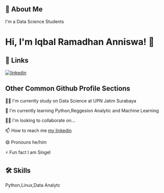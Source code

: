 
## 🚀 About Me
I'm a Data Science Students

# Hi, I'm Iqbal Ramadhan Anniswa! 👋

## 🔗 Links
[![linkedin](https://img.shields.io/badge/linkedin-0A66C2?style=for-the-badge&logo=linkedin&logoColor=white)](https://www.linkedin.com/in/iqbal-ramadhananniswa/)


## Other Common Github Profile Sections
👩‍💻 I'm currently study on Data Science at UPN Jatim Surabaya

🧠 I'm currently learning Python,Reggesion Analytic and Machine Learning 

👯‍♀️ I'm looking to collaborate on...

📫 How to reach me [my linkedin](https://www.linkedin.com/in/iqbal-ramadhananniswa/)

😄 Pronouns he/him

⚡️ Fun fact I am Singel 


## 🛠 Skills
Python,Linux,Data Analytc





